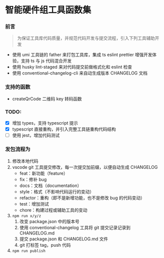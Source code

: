 # 智能硬件组工具函数集

### 前言

> 为保证工具库代码质量，并规范代码开发与提交流程，引入下列工具辅助开发

-   使用 umi 工具链的 father 来打包工具库，集成 ts eslint prettier 增强开发体验，支持 ts 与 js 代码混合开发
-   使用 husky lint-staged 来对代码提交前做格式化和 eslint 检查
-   使用 conventional-changelog-cli 来自动生成版本 CHANGELOG 文档

### 支持的函数

-   createQrCode 二维码 key 转码函数

### TODO:

-   [x] 增加 types，支持 typescript 提示
-   [x] typescript 直接重构，并引入完整工具链重构代码结构
-   [ ] 使用 jest，增加代码测试

### 发包流程为

1. 修改本地代码
2. vscode git 工具提交修改，每一次提交加前缀，以便自动生成 CHANGELOG
    - feat：新功能（feature）
    - fix：修补 bug
    - docs：文档（documentation）
    - style：格式（不影响代码运行的变动）
    - refactor：重构（即不是新增功能，也不是修改 bug 的代码变动）
    - test：增加测试
    - chore：构建过程或辅助工具的变动
3. `npm run x/y/z`
    1. 改变 package.json 中的版本号
    2. 使用 conventional-changelog 工具将 git 提交记录记录到 CHANGELOG.md
    3. 提交 package.json 和 CHANGELOG.md 文件
    4. git 打标签 tag，push 代码
4. `npm run publish`
